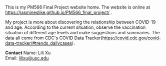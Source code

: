This is my PM566 Final Project website home. The website is online at https://jasmineslike.github.io/PM566_final_project/ .

My project is more about discovering the relationship between COVID-19 and age. According to the current situation, observe the vaccination situation of different age levels and make suggestions and summaries. The data all come from CDC's COVID Data Tracker(https://covid.cdc.gov/covid-data-tracker/#trends_dailycases).

**Contact**
Name: Lili Xu\
Email: lilixu@usc.edu
